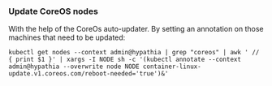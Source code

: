 

### Update CoreOS nodes

With the help of the CoreOs auto-updater. By setting an annotation on those machines that need to be updated:

```
kubectl get nodes --context admin@hypathia | grep "coreos" | awk ' //  { print $1 }' | xargs -I NODE sh -c '(kubectl annotate --context admin@hypathia --overwrite node NODE container-linux-update.v1.coreos.com/reboot-needed='true')&'

```